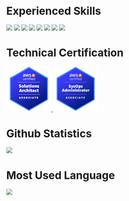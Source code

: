 # Experienced Skills
<img src="https://img.shields.io/static/v1?label=&labelColor=white&message=Docker&color=2496ED&style=for-the-badge&logo=docker&logoColor=2496ED" height="24"> <img src="https://img.shields.io/static/v1?label=&labelColor=white&message=Apache&color=D22128&style=for-the-badge&logo=apache&logoColor=D22128" height="24"> <img src="https://img.shields.io/static/v1?label=&labelColor=white&message=Nginx&color=009639&style=for-the-badge&logo=nginx&logoColor=009639" height="24"> <img src="https://img.shields.io/static/v1?label=&labelColor=white&message=Node.js&color=339933&style=for-the-badge&logo=node.js&logoColor=339933" height="24"> <img src="https://img.shields.io/static/v1?label=&labelColor=white&message=Redis&color=DC382D&style=for-the-badge&logo=redis&logoColor=DC382D" height="24"> <img src="https://img.shields.io/static/v1?label=&labelColor=white&message=Jenkins&color=D24939&style=for-the-badge&logo=jenkins&logoColor=D24939" height="24"> <img src="https://img.shields.io/static/v1?label=&labelColor=white&message=MariaDB&color=003545&style=for-the-badge&logo=mariadb&logoColor=003545" height="24"> <img src="https://img.shields.io/static/v1?label=&labelColor=white&message=Tomcat&color=F8DC75&style=for-the-badge&logo=apachetomcat&logoColor=F8DC75" height="24">

# Technical Certification
<a href="https://www.credly.com/badges/b93f0569-d1c9-490e-acd0-091b5b1ce3e3/public_url">
    <img src="img/aws-certified-solutions-architect-associate.png">
</a>
<a href="https://www.credly.com/badges/1f6fbe39-8044-4dd0-b0c1-3edcd8558c94/public_url">
    <img src="img/aws-certified-sysops-administrator-associate.png" width="120">
</a>

# Github Statistics
<div>
  <img src="https://github-readme-stats.vercel.app/api?username=AnByoungHyun&show_icons=true&title_color=FFFFFF&text_color=FFFFFF&icon_color=FFAFAF&bg_color=0,000046,1CB5E0&hide_border=true&locale=kr">
</div>

# Most Used Language
<div>
  <img src="https://github-readme-stats.vercel.app/api/top-langs/?username=AnByoungHyun&layout=compact&title_color=FFFFFF&text_color=FFFFFF&bg_color=0,000046,1CB5E0&hide_border=true&locale=kr">
</div>
